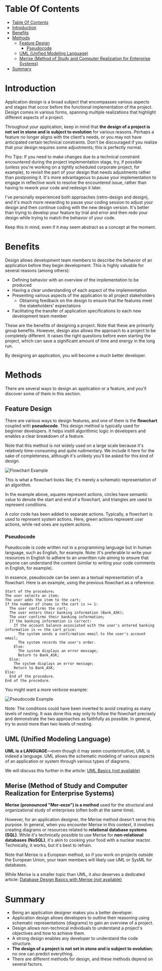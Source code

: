 # Table Of Contents

- [Table Of Contents](#table-of-contents)
- [Introduction](#introduction)
- [Benefits](#benefits)
- [Methods](#methods)
  - [Feature Design](#feature-design)
    - [Pseudocode](#pseudocode)
  - [UML (Unified Modeling Language)](#uml-unified-modeling-language)
  - [Merise (Method of Study and Computer Realization for Enterprise Systems)](#merise-method-of-study-and-computer-realization-for-enterprise-systems)
- [Summary](#summary)

# Introduction

Application design is a broad subject that encompasses various aspects and stages that occur before the functional implementation of the project. Design comes in various forms, spanning multiple realizations that highlight different aspects of a project.

Throughout your application, keep in mind that **the design of a project is not set in stone and is subject to evolution** for various reasons. Perhaps a feature no longer aligns with the client's needs, or you may not have anticipated certain technical constraints. Don't be discouraged if you realize that your design requires some adjustments; this is perfectly normal.

Pro Tips: If you need to make changes due to a technical constraint encountered during the project implementation stage, try, if possible (unless you're working on a tightly scheduled corporate project, for example), to revisit the part of your design that needs adjustments rather than postponing it. It's more advantageous to pause your implementation to engage in reflective work to resolve the encountered issue, rather than having to rework your code and redesign it later.

I've personally experienced both approaches (retro-design and design), and it's much more rewarding to pause your coding session to adjust your design and then continue coding with the new design version. It's better than trying to develop your feature by trial and error and then redo your design while trying to match the behavior of your code.

Keep this in mind, even if it may seem abstract as a concept at the moment.

# Benefits

Design allows development team members to describe the behavior of an application before they begin development. This is highly valuable for several reasons (among others):

- Defining behavior with an overview of the implementation to be produced
- Having a clear understanding of each aspect of the implementation
- Presenting various aspects of the application to all project stakeholders
  - Obtaining feedback on the design to ensure that the features meet the stakeholders' expectations
- Facilitating the transfer of application specifications to each new development team member

These are the benefits of designing a project. Note that these are primarily group benefits. However, design also allows the approach to a project to be completely different. It raises the right questions before even starting the project, which can save a significant amount of time and energy in the long run.

By designing an application, you will become a much better developer.

# Methods

There are several ways to design an application or a feature, and you'll discover some of them in this section.

## Feature Design

There are various ways to design features, and one of them is the **flowchart** coupled with **pseudocode**. This design method is typically used for beginner developers. It helps instill algorithmic logic in developers and enables a clear breakdown of a feature.

Note that this method is not widely used on a large scale because it's relatively time-consuming and quite rudimentary. We include it here for the sake of completeness, although it's unlikely you'll be asked for this kind of design.

![Flowchart Example](../assets/algo-demo-en.png)

This is what a flowchart looks like; it's merely a schematic representation of an algorithm.

In the example above, squares represent actions, circles have semantic value to denote the start and end of a flowchart, and triangles are used to represent conditions.

A color code has been added to separate actions. Typically, a flowchart is used to represent system actions. Here, green actions represent user actions, while red ones are system actions.

### Pseudocode

Pseudocode is code written not in a programming language but in human language, such as English, for example. Note: It's preferable to write your resources in English to adhere to an unwritten rule aiming to ensure that anyone can understand the content (similar to writing your code comments in English, for example).

In essence, pseudocode can be seen as a textual representation of a flowchart. Here is an example, using the previous flowchart as a reference:

```pseudo-code
Start of the procedure;
The user selects an item;
The user adds the item to the cart;
If the number of items in the cart is >= 1:
  The user confirms the cart;
  The user enters their banking information (Bank_ASK);
  The user confirms their banking information;
  If the banking information is correct:
    If the account balance associated with the user's entered banking information is >= the cart price:
      The system sends a confirmation email to the user's account email;
      The system records the user's order.
    Else:
      The system displays an error message;
      Return to Bank_ASK;  
  Else: 
    The system displays an error message;
    Return to Bank_ASK;  
Else:
  End of the procedure.
End of the procedure.
```

You might want a more verbose example:

![Pseudocode Example](../assets/pseudo-code.png)

Note: The conditions could have been inverted to avoid creating as many levels of nesting. It was done this way only to follow the flowchart precisely and demonstrate the two approaches as faithfully as possible. In general, try to avoid more than two levels of nesting.

## UML (Unified Modeling Language)

**UML is a LANGUAGE**—even though it may seem counterintuitive, UML is indeed a language. UML allows the schematic modeling of various aspects of an application or system through various types of diagrams.

We will discuss this further in the article: [UML Basics (not available)](not-available.md)

## Merise (Method of Study and Computer Realization for Enterprise Systems)

**Merise (pronounced "Mer-eeze") is a method** used for the structural and organizational study of enterprises (often both at the same time).

However, for an application designer, the Merise method doesn't serve this purpose. In general, when you encounter Merise in this context, it involves creating diagrams or resources related to **relational database systems (SQL)**. While it's technically possible to use Merise for **non-relational databases (NoSQL)**, it's akin to cooking your food with a nuclear reactor. Technically, it works, but it's best to refrain.

Note that Merise is a European method, so if you work on projects outside the European Union, your team members will likely use UML or SysML for databases.

While Merise is a smaller topic than UML, it also deserves a dedicated article: [Database Design Basics with Merise (not available)](not-available.md)

# Summary

- Being an application designer makes you a better developer.
- Application design allows developers to outline their reasoning using schematic representations (diagrams) to gain an overview of a project.
- Design allows non-technical individuals to understand a project's objectives and how to achieve them.
- A strong design enables any developer to understand the code structure.
- **The design of a project is not set in stone and is subject to evolution**; no one can predict everything.
- There are different methods for design, and these methods depend on several factors.